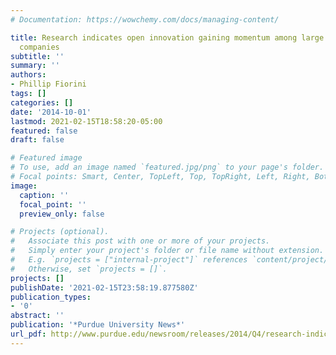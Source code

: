 ```yaml
---
# Documentation: https://wowchemy.com/docs/managing-content/

title: Research indicates open innovation gaining momentum among large U.S. and European
  companies
subtitle: ''
summary: ''
authors:
- Phillip Fiorini
tags: []
categories: []
date: '2014-10-01'
lastmod: 2021-02-15T18:58:20-05:00
featured: false
draft: false

# Featured image
# To use, add an image named `featured.jpg/png` to your page's folder.
# Focal points: Smart, Center, TopLeft, Top, TopRight, Left, Right, BottomLeft, Bottom, BottomRight.
image:
  caption: ''
  focal_point: ''
  preview_only: false

# Projects (optional).
#   Associate this post with one or more of your projects.
#   Simply enter your project's folder or file name without extension.
#   E.g. `projects = ["internal-project"]` references `content/project/deep-learning/index.md`.
#   Otherwise, set `projects = []`.
projects: []
publishDate: '2021-02-15T23:58:19.877580Z'
publication_types:
- '0'
abstract: ''
publication: '*Purdue University News*'
url_pdf: http://www.purdue.edu/newsroom/releases/2014/Q4/research-indicates-open-innovation-gaining-momentum-among-large-u.s.-and-european-companies.html
---
```

